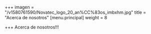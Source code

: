 +++
imagen = "/v1580761590/Novatec_logo_20_an%CC%83os_imbxhm.jpg"
title = "Acerca de nosotros"
[menu.principal]
weight = 8

+++
Acerca de nosotros!!!